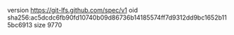 version https://git-lfs.github.com/spec/v1
oid sha256:ac5dcdc6fb90fd10740b09d86736b14185574ff7d9312dd9bc1652b115bc6913
size 9770
